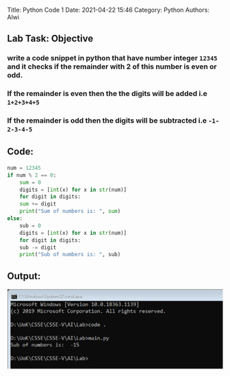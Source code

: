 Title: Python Code 1
Date: 2021-04-22 15:46
Category: Python
Authors: Alwi

## Lab Task: Objective
### write a code snippet in python that have number integer `12345` and it checks if the remainder with 2 of this number is even or odd.
### If the remainder is even then the the digits will be added i.e `1+2+3+4+5`
### If the remainder is odd then the digits will be subtracted i.e `-1-2-3-4-5`

## Code:
```Python
num = 12345
if num % 2 == 0:
    sum = 0
    digits = [int(x) for x in str(num)]
    for digit in digits:
    sum += digit
    print("Sum of numbers is: ", sum)
else:
    sub = 0
    digits = [int(x) for x in str(num)]
    for digit in digits:
    sub -= digit
    print("Sub of numbers is: ", sub)
```

## Output:
![Python](images/PY-1.1.JPG "PY-1 output")